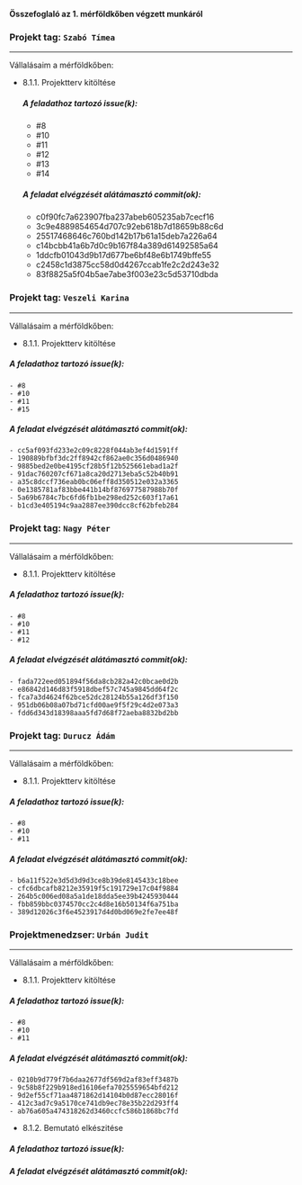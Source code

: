 **Összefoglaló az 1. mérföldkőben végzett munkáról**



### Projekt tag: `Szabó Tímea`

___

Vállalásaim a mérföldkőben:


- 8.1.1. Projektterv kitöltése

    ##### A feladathoz tartozó issue(k):

     - #8
     - #10
     - #11
     - #12
     - #13
     - #14




    ##### A feladat elvégzését alátámasztó commit(ok):

     - c0f90fc7a623907fba237abeb605235ab7cecf16
     - 3c9e4889854654d707c92eb618b7d18659b88c6d
     - 25517468646c760bd142b17b61a15deb7a226a64   
     - c14bcbb41a6b7d0c9b167f84a389d61492585a64
     - 1ddcfb01043d9b17d677be6bf48e6b1749bffe55
     - c2458c1d3875cc58d0d4267ccab1fe2c2d243e32
     - 83f8825a5f04b5ae7abe3f003e23c5d53710dbda



### Projekt tag: `Veszeli Karina`

___

Vállalásaim a mérföldkőben:


- 8.1.1. Projektterv kitöltése

##### A feladathoz tartozó issue(k):

    - #8
    - #10
    - #11
    - #15




##### A feladat elvégzését alátámasztó commit(ok):

    - cc5af093fd233e2c09c8228f044ab3ef4d1591ff
    - 190889bfbf3dc2ff8942cf862ae0c356d0486940
    - 9885bed2e0be4195cf28b5f12b525661ebad1a2f
    - 91dac760207cf671a8ca20d2713eba5c52b40b91
    - a35c8dccf736eab0bc06eff8d350512e032a3365
    - 0e1385781af83bbe441b14bf876977587988b70f
    - 5a69b6784c7bc6fd6fb1be298ed252c603f17a61
    - b1cd3e405194c9aa2887ee390dcc8cf62bfeb284



### Projekt tag: `Nagy Péter`

___

Vállalásaim a mérföldkőben:


- 8.1.1. Projektterv kitöltése

##### A feladathoz tartozó issue(k):

    - #8
    - #10
    - #11
    - #12


##### A feladat elvégzését alátámasztó commit(ok):

    - fada722eed051894f56da8cb282a42c0bcae0d2b
    - e86842d146d83f5918dbef57c745a9845dd64f2c
    - fca7a3d4624f62bce52dc28124b55a126df3f150
    - 951db06b08a07bd71cfd00ae9f5f29c4d2e073a3
    - fdd6d343d18398aaa5fd7d68f72aeba8832bd2bb



### Projekt tag: `Durucz Ádám`

___

Vállalásaim a mérföldkőben:


- 8.1.1. Projektterv kitöltése

##### A feladathoz tartozó issue(k):

    - #8
    - #10
    - #11


##### A feladat elvégzését alátámasztó commit(ok):

    - b6a11f522e3d5d3d9d3ce8b39de8145433c18bee
    - cfc6dbcafb8212e35919f5c191729e17c04f9884
    - 264b5c006ed08a5a1de18dda5ee39b4245930444
    - fbb859bbc0374570cc2c4d8e16b50134f6a751ba
    - 389d12026c3f6e4523917d4d0bd069e2fe7ee48f



### Projektmenedzser: `Urbán Judit`

___

Vállalásaim a mérföldkőben:

    
- 8.1.1. Projektterv kitöltése

##### A feladathoz tartozó issue(k):

    - #8
    - #10
    - #11


##### A feladat elvégzését alátámasztó commit(ok):

    - 0210b9d779f7b6daa2677df569d2af83eff3487b
    - 9c58b8f229b918ed16106efa7025559654bfd212
    - 9d2ef55cf71aa4871862d14104b0d87ecc28016f
    - 412c3ad7c9a5170ce741db9ec78e35b22d293ff4
    - ab76a605a474318262d3460ccfc586b1868bc7fd


- 8.1.2. Bemutató elkészitése

##### A feladathoz tartozó issue(k):

   

##### A feladat elvégzését alátámasztó commit(ok):

